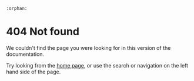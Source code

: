 ```{eval-rst}
:orphan:
```

# 404 Not found

We couldn't find the page you were looking for in this version of the documentation.

Try looking from the [home page](index), or use the search or navigation on the left hand side of the page.
